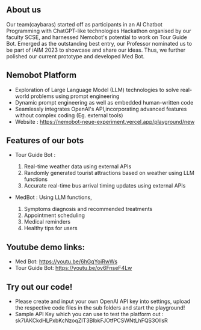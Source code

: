 ## About us
Our team(caybaras) started off as participants in an Al Chatbot Programming with ChatGPT-like technologies Hackathon organised by our faculty SCSE, and harnessed Nemobot's potential to work on Tour Guide Bot. Emerged as the outstanding best entry, our Professor nominated us to be part of iAIM 2023 to showcase and share our ideas. Thus, we further polished our current prototype and developed Med Bot. 


## Nemobot Platform
- Exploration of Large Language Model (LLM) technologies to solve real-world problems using prompt engineering
- Dynamic prompt engineering as well as embedded human-written code
- Seamlessly integrates OpenAI's API,incorporating advanced features without complex coding (Eg. external tools) 
- Website : https://nemobot-neue-experiment.vercel.app/playground/new

## Features of our bots 
- Tour Guide Bot :
   1. Real-time weather data using external APIs
   2. Randomly generated tourist attractions based on weather using LLM functions
   3. Accurate real-time bus arrival timing updates using external APIs
 
- MedBot : Using LLM functions, 
  1. Symptoms diagnosis and recommended treatments
  2. Appointment scheduling
  3. Medical reminders
  4. Healthy tips for users 

## Youtube demo links: 
- Med Bot: https://youtu.be/6hGqYoiRwWs
- Tour Guide Bot: https://youtu.be/ov6FnseF4Lw


## Try out our code! 
- Please create and input your own OpenAI API key into settings, upload the respective code files in the sub folders  and start the playground!
- Sample API Key which you can use to test the platform out : sk7IAKCkdHLPxbKcNzoqZIT3BlbkFJOtfPCSWNtLhFQS3OllsR
